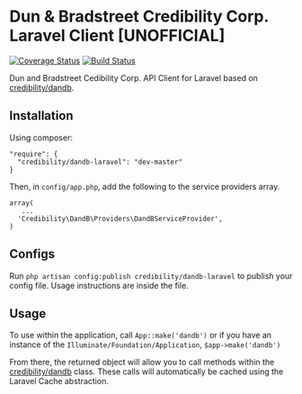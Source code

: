 Dun &amp; Bradstreet Credibility Corp. Laravel Client [UNOFFICIAL]
=============
[![Coverage Status](https://img.shields.io/coveralls/credibility/dandb-laravel.svg)](https://coveralls.io/r/credibility/dandb-laravel) 
[![Build Status](https://travis-ci.org/credibility/dandb-laravel.svg)](https://travis-ci.org/credibility/dandb-laravel)

Dun and Bradstreet Cedibility Corp. API Client for Laravel based on [credibility/dandb](https://github.com/credibility/dandb).

## Installation

Using composer:

    "require": {
      "credibility/dandb-laravel": "dev-master"
    }
    
Then, in `config/app.php`, add the following to the service providers array.

    array(
       ...
      'Credibility\DandB\Providers\DandBServiceProvider',
    )

## Configs

Run `php artisan config:publish credibility/dandb-laravel` to publish your config file. Usage instructions are inside the file.

## Usage

To use within the application, call `App::make('dandb')` or if you have an instance of the `Illuminate/Foundation/Application`, `$app->make('dandb')`

From there, the returned object will allow you to call methods within the [credibility/dandb](https://github.com/credibility/dandb) class. These calls will automatically be cached using the Laravel Cache abstraction.
